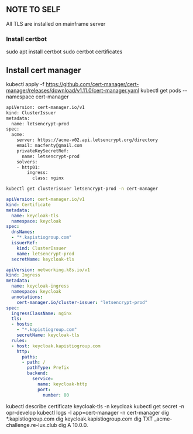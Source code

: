 ## NOTE TO SELF
All TLS are installed on mainframe server

### Install certbot
sudo apt install certbot
sudo certbot certificates

## Install cert manager
kubectl apply -f https://github.com/cert-manager/cert-manager/releases/download/v1.11.0/cert-manager.yaml
kubectl get pods --namespace cert-manager




```sh
apiVersion: cert-manager.io/v1
kind: ClusterIssuer
metadata:
  name: letsencrypt-prod
spec:
  acme:
    server: https://acme-v02.api.letsencrypt.org/directory
    email: macfenty@gmail.com
    privateKeySecretRef:
      name: letsencrypt-prod
    solvers:
    - http01:
        ingress:
          class: nginx
```

```sh
kubectl get clusterissuer letsencrypt-prod -n cert-manager
```

```yaml
apiVersion: cert-manager.io/v1
kind: Certificate
metadata:
  name: keycloak-tls
  namespace: keycloak
spec:
  dnsNames:
  - "*.kapistiogroup.com"
  issuerRef:
    kind: ClusterIssuer
    name: letsencrypt-prod
  secretName: keycloak-tls
```

```yaml
apiVersion: networking.k8s.io/v1
kind: Ingress
metadata:
  name: keycloak-ingress
  namespace: keycloak
  annotations:
    cert-manager.io/cluster-issuer: "letsencrypt-prod"
spec:
  ingressClassName: nginx
  tls:
  - hosts:
    - "*.kapistiogroup.com"
    secretName: keycloak-tls
  rules:
  - host: keycloak.kapistiogroup.com
    http:
      paths:
      - path: /
        pathType: Prefix
        backend:
          service:
            name: keycloak-http
            port:
              number: 80
```

kubectl describe certificate keycloak-tls -n keycloak
kubectl get secret -n opr-develop
kubectl logs -l app=cert-manager -n cert-manager
dig *.kapistiogroup.com
dig keycloak.kapistiogroup.com
dig TXT _acme-challenge.re-lux.club
dig A 10.0.0.


<!-- 
***use this same command to generate and update cert***

```sh
sudo certbot certonly --manual -d *.re-lux.club --agree-tos --manual-public-ip-logging-ok --preferred-challenges dns-01 --server https://acme-v02.api.letsencrypt.org/directory --email=macfenty@gmail.com --rsa-key-size 4096
```

sudo certbot --nginx -d *.re-lux.club -d www.re-lux.club
sudo certbot --nginx -d iwordee.com -d www.iwordee.com
***OUTPUT - Use to create a TXT record in Godaddy***

- - - - - - - - - - - - - - - - - - - - - - - - - - - - - - - - - - - - - - - -
_acme-challenge.re-lux.club 

FX0CvK-ZfZoP3tRLS2Waq-Vzkt43J-EbhK5y7-VK4W8

***OUTPUT AFTER hitting Enter***

Successfully received certificate.
Certificate is saved at: /etc/letsencrypt/live/re-lux.club/fullchain.pem
Key is saved at:         /etc/letsencrypt/live/re-lux.club/privkey.pem
This certificate expires on 2024-07-04.
These files will be updated when the certificate renews.

NEXT STEPS:
- This certificate will not be renewed automatically. Autorenewal of --manual certificates requires the use of an authentication hook script (--manual-auth-hook) but one was not provided. To renew this certificate, repeat this same certbot command before the certificate's expiry date.

- - - - - - - - - - - - - - - - - - - - - - - - - - - - - - - - - - - - - - - -
If you like Certbot, please consider supporting our work by:
 * Donating to ISRG / Let's Encrypt:   https://letsencrypt.org/donate
 * Donating to EFF:                    https://eff.org/donate-le
- - - - - - - - - - - - - - - - - - - - - - - - - - - - - - - - - - - - - - - -


### NOTE: use Sudo as below, create a secret yaml ```sosotech-io-tls-secret.yaml```

```sh
sudo kubectl create secret tls gateway-certs --cert=/etc/letsencrypt/live/re-lux.club/fullchain.pem --key=/etc/letsencrypt/live/re-lux.club/privkey.pem -n istio-system --dry-run=client -o yaml > sosotechnologies-tls-secret.yaml
```

#### create namespace and deploy secret

```sh
kubectl create ns istio-system
kubectl apply -f sosotechnologies-tls-secret.yaml
``` -->
